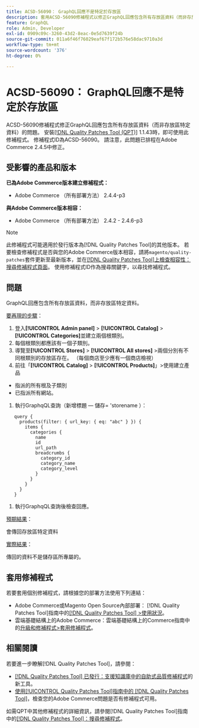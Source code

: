 ```yaml
---
title: ACSD-56090： GraphQL回應不是特定於存放區
description: 套用ACSD-56090修補程式以修正GraphQL回應包含所有存放區資料（而非存放區特定資料）的Adobe Commerce問題。
feature: GraphQL
role: Admin, Developer
exl-id: 0909c09c-3260-43d2-8eac-0e5d7639f24b
source-git-commit: 011a6f46f76029eaf67f172b576e58dac9710a3d
workflow-type: tm+mt
source-wordcount: '376'
ht-degree: 0%

---
```


# ACSD-56090： GraphQL回應不是特定於存放區

ACSD-56090修補程式修正GraphQL回應包含所有存放區資料（而非存放區特定資料）的問題。 安裝[[!DNL Quality Patches Tool (QPT)]](https://experienceleague.adobe.com/en/docs/commerce-operations/tools/quality-patches-tool/quality-patches-tool-to-self-serve-quality-patches) 1.1.43時，即可使用此修補程式。 修補程式ID為ACSD-56090。 請注意，此問題已排程在Adobe Commerce 2.4.5中修正。

## 受影響的產品和版本

**已為Adobe Commerce版本建立修補程式：**

* Adobe Commerce （所有部署方法） 2.4.4-p3

**與Adobe Commerce版本相容：**

* Adobe Commerce （所有部署方法） 2.4.2 - 2.4.6-p3

>[!NOTE]
>
>此修補程式可能適用於發行版本為[!DNL Quality Patches Tool]的其他版本。 若要檢查修補程式是否與您的Adobe Commerce版本相容，請將`magento/quality-patches`套件更新至最新版本，並在[[!DNL Quality Patches Tool]上檢查相容性：搜尋修補程式頁面](https://experienceleague.adobe.com/tools/commerce-quality-patches/index.html)。 使用修補程式ID作為搜尋關鍵字，以尋找修補程式。

## 問題

GraphQL回應包含所有存放區資料，而非存放區特定資料。

<u>要再現的步驟</u>：

1. 登入&#x200B;**[!UICONTROL Admin panel]** > **[!UICONTROL Catalog]** > **[!UICONTROL Categories]**&#x200B;並建立兩個根類別。
1. 每個根類別都應該有一個子類別。
1. 導覽至&#x200B;**[!UICONTROL Stores]** > **[!UICONTROL All stores]** >兩個分別有不同根類別的存放區存在。 （每個商店至少應有一個商店檢視）
1. 前往「**[!UICONTROL Catalog]** > **[!UICONTROL Products]**」>使用建立產品

* 指派的所有根及子類別
* 已指派所有網站。

1. 執行GraphqQL查詢（新增標題 — 儲存= &#39;storename ）：

```
   query {
     products(filter: { url_key: { eq: "abc" } }) {
       items {
         categories {
           name
           id
           url_path
           breadcrumbs {
             category_id
             category_name
             category_level
           }
         }
       }
     }
   }
```

1. 執行GraphqQL查詢後檢查回應。

<u>預期結果</u>：

會傳回存放區特定資料

<u>實際結果</u>：

傳回的資料不是儲存區所專屬的。

## 套用修補程式

若要套用個別修補程式，請根據您的部署方法使用下列連結：

* Adobe Commerce或Magento Open Source內部部署： [!DNL Quality Patches Tool]指南中的[[!DNL Quality Patches Tool] >使用狀況](/help/tools/quality-patches-tool/usage.md)。
* 雲端基礎結構上的Adobe Commerce：雲端基礎結構上的Commerce指南中的[升級和修補程式>套用修補程式](https://experienceleague.adobe.com/docs/commerce-cloud-service/user-guide/develop/upgrade/apply-patches.html)。

## 相關閱讀

若要進一步瞭解[!DNL Quality Patches Tool]，請參閱：

* [[!DNL Quality Patches Tool] 已發行：支援知識庫中的自助式品質修補程式](https://experienceleague.adobe.com/en/docs/commerce-operations/tools/quality-patches-tool/quality-patches-tool-to-self-serve-quality-patches)的新工具。
* [使用[!UICONTROL Quality Patches Tool]指南中的 [!DNL Quality Patches Tool]](/help/tools/quality-patches-tool/patches-available-in-qpt/check-patch-for-magento-issue-with-magento-quality-patches.md)，檢查您的Adobe Commerce問題是否有修補程式可用。


如需QPT中其他修補程式的詳細資訊，請參閱[!DNL Quality Patches Tool]指南中的[[!DNL Quality Patches Tool]：搜尋修補程式](https://experienceleague.adobe.com/tools/commerce-quality-patches/index.html)。

